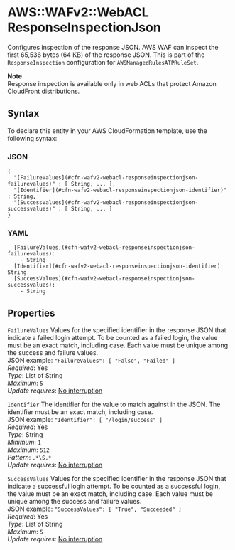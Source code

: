 # AWS::WAFv2::WebACL ResponseInspectionJson<a name="aws-properties-wafv2-webacl-responseinspectionjson"></a>

Configures inspection of the response JSON\. AWS WAF can inspect the first 65,536 bytes \(64 KB\) of the response JSON\. This is part of the `ResponseInspection` configuration for `AWSManagedRulesATPRuleSet`\.

**Note**  
Response inspection is available only in web ACLs that protect Amazon CloudFront distributions\.

## Syntax<a name="aws-properties-wafv2-webacl-responseinspectionjson-syntax"></a>

To declare this entity in your AWS CloudFormation template, use the following syntax:

### JSON<a name="aws-properties-wafv2-webacl-responseinspectionjson-syntax.json"></a>

```
{
  "[FailureValues](#cfn-wafv2-webacl-responseinspectionjson-failurevalues)" : [ String, ... ],
  "[Identifier](#cfn-wafv2-webacl-responseinspectionjson-identifier)" : String,
  "[SuccessValues](#cfn-wafv2-webacl-responseinspectionjson-successvalues)" : [ String, ... ]
}
```

### YAML<a name="aws-properties-wafv2-webacl-responseinspectionjson-syntax.yaml"></a>

```
  [FailureValues](#cfn-wafv2-webacl-responseinspectionjson-failurevalues):
    - String
  [Identifier](#cfn-wafv2-webacl-responseinspectionjson-identifier): String
  [SuccessValues](#cfn-wafv2-webacl-responseinspectionjson-successvalues):
    - String
```

## Properties<a name="aws-properties-wafv2-webacl-responseinspectionjson-properties"></a>

`FailureValues` <a name="cfn-wafv2-webacl-responseinspectionjson-failurevalues"></a>
Values for the specified identifier in the response JSON that indicate a failed login attempt\. To be counted as a failed login, the value must be an exact match, including case\. Each value must be unique among the success and failure values\.  
JSON example: `"FailureValues": [ "False", "Failed" ]`  
_Required_: Yes  
_Type_: List of String  
_Maximum_: `5`  
_Update requires_: [No interruption](https://docs.aws.amazon.com/AWSCloudFormation/latest/UserGuide/using-cfn-updating-stacks-update-behaviors.html#update-no-interrupt)

`Identifier` <a name="cfn-wafv2-webacl-responseinspectionjson-identifier"></a>
The identifier for the value to match against in the JSON\. The identifier must be an exact match, including case\.  
JSON example: `"Identifier": [ "/login/success" ]`  
_Required_: Yes  
_Type_: String  
_Minimum_: `1`  
_Maximum_: `512`  
_Pattern_: `.*\S.*`  
_Update requires_: [No interruption](https://docs.aws.amazon.com/AWSCloudFormation/latest/UserGuide/using-cfn-updating-stacks-update-behaviors.html#update-no-interrupt)

`SuccessValues` <a name="cfn-wafv2-webacl-responseinspectionjson-successvalues"></a>
Values for the specified identifier in the response JSON that indicate a successful login attempt\. To be counted as a successful login, the value must be an exact match, including case\. Each value must be unique among the success and failure values\.  
JSON example: `"SuccessValues": [ "True", "Succeeded" ]`  
_Required_: Yes  
_Type_: List of String  
_Maximum_: `5`  
_Update requires_: [No interruption](https://docs.aws.amazon.com/AWSCloudFormation/latest/UserGuide/using-cfn-updating-stacks-update-behaviors.html#update-no-interrupt)
